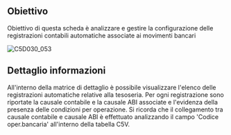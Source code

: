 ## Obiettivo
Obiettivo di questa scheda è analizzare e gestire la configurazione delle registrazioni contabili automatiche associate ai movimenti bancari

![C5D030_053](http://doc.smeup.com/immagini/MBDOC_SCH-C5D030_CRU/C5D030_053.png)

## Dettaglio informazioni

All'interno della matrice di dettaglio è possibile visualizzare l'elenco delle registrazioni automatiche relative alla tesoseria. Per ogni registrazione sono riportate la causale contabile e la causale ABI associate e l'evidenza della presenza delle condizioni per operazione.
Si ricorda che il collegamento tra causale contabile e causale ABI è effettuato analizzando il campo 'Codice oper.bancaria' all'interno della tabella C5V.
